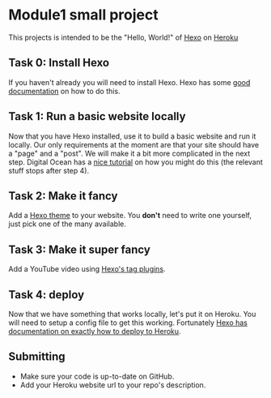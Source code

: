 # Module1 small project #
This projects is intended to be the "Hello, World!" of [Hexo](https://hexo.io/)
on [Heroku](https://www.heroku.com/)

## Task 0: Install Hexo ##
If you haven't already you will need to install Hexo. Hexo has some [good
documentation](https://hexo.io/docs/index.html) on how to do this.

## Task 1: Run a basic website locally ##
Now that you have Hexo installed, use it to build a basic website and run it
locally. Our only requirements at the moment are that your site should have a
"page" and a "post". We will make it a bit more complicated  in the next step.
Digital Ocean has a [nice tutorial](https://www.digitalocean.com/community/tutorials/how-to-create-a-blog-with-hexo-on-ubuntu-14-04)
on how you might do this (the relevant stuff stops after step 4).

## Task 2: Make it fancy ##
Add a [Hexo theme](https://hexo.io/themes/) to your website. You __don't__ need
to write one yourself, just pick one of the many available.

## Task 3: Make it __super__ fancy ##
Add a YouTube video using
[Hexo's tag plugins](https://hexo.io/docs/tag-plugins.html#YouTube).

## Task 4: deploy ##
Now that we have something that works locally, let's put it on Heroku.
You will need to setup a config file to get this working. Fortunately [Hexo has
documentation on exactly how to deploy to Heroku](https://hexo.io/docs/deployment.html).

## Submitting ##
- Make sure your code is up-to-date on GitHub.
- Add your Heroku website url to your repo's description.
